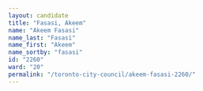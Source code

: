 ```yaml
---
layout: candidate
title: "Fasasi, Akeem"
name: "Akeem Fasasi"
name_last: "Fasasi"
name_first: "Akeem"
name_sortby: "fasasi"
id: "2260"
ward: "20"
permalink: "/toronto-city-council/akeem-fasasi-2260/"
---
```

